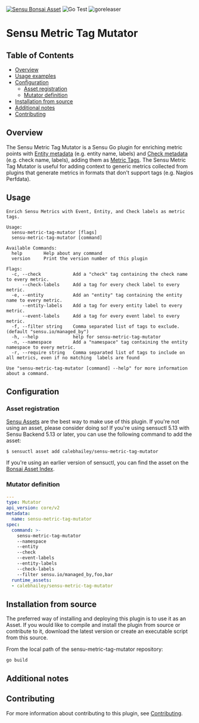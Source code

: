 [![Sensu Bonsai Asset](https://img.shields.io/badge/Bonsai-Download%20Me-brightgreen.svg?colorB=89C967&logo=sensu)](https://bonsai.sensu.io/assets/calebhailey/sensu-metric-tag-mutator)
![Go Test](https://github.com/calebhailey/sensu-metric-tag-mutator/workflows/Go%20Test/badge.svg)
![goreleaser](https://github.com/calebhailey/sensu-metric-tag-mutator/workflows/goreleaser/badge.svg)

# Sensu Metric Tag Mutator

## Table of Contents
- [Overview](#overview)
- [Usage examples](#usage)
- [Configuration](#configuration)
  - [Asset registration](#asset-registration)
  - [Mutator definition](#mutator-definition)
- [Installation from source](#installation-from-source)
- [Additional notes](#additional-notes)
- [Contributing](#contributing)

## Overview

The Sensu Metric Tag Mutator is a Sensu Go plugin for enriching metric points 
with [Entity metadata][entity-metadata] (e.g. entity name, labels) and 
[Check metadata][check-metadata] (e.g. check name, labels), adding them as 
[Metric Tags][metric-tags]. The Sensu Metric Tag Mutator is useful for adding 
context to generic metrics collected from plugins that generate metrics in 
formats that don't support tags (e.g. Nagios Perfdata).

[entity-metadata]: https://docs.sensu.io/sensu-go/latest/observability-pipeline/observe-entities/entities/#metadata-attributes
[check-metadata]: https://docs.sensu.io/sensu-go/latest/observability-pipeline/observe-schedule/checks/#metadata-attributes
[metric-tags]: https://docs.sensu.io/sensu-go/latest/observability-pipeline/observe-events/events/#points-attributes

## Usage

```
Enrich Sensu Metrics with Event, Entity, and Check labels as metric tags.

Usage:
  sensu-metric-tag-mutator [flags]
  sensu-metric-tag-mutator [command]

Available Commands:
  help        Help about any command
  version     Print the version number of this plugin

Flags:
  -c, --check            Add a "check" tag containing the check name to every metric.
      --check-labels     Add a tag for every check label to every metric.
  -e, --entity           Add an "entity" tag containing the entity name to every metric.
      --entity-labels    Add a tag for every entity label to every metric.
      --event-labels     Add a tag for every event label to every metric.
  -f, --filter string    Comma separated list of tags to exclude. (default "sensu.io/managed_by")
  -h, --help             help for sensu-metric-tag-mutator
  -n, --namespace        Add a "namespace" tag containing the entity namespace to every metric.
  -r, --require string   Comma separated list of tags to include on all metrics, even if no matching  labels are found

Use "sensu-metric-tag-mutator [command] --help" for more information about a command.
```

## Configuration

### Asset registration

[Sensu Assets][10] are the best way to make use of this plugin. If you're not using an asset, please
consider doing so! If you're using sensuctl 5.13 with Sensu Backend 5.13 or later, you can use the
following command to add the asset:

```
$ sensuctl asset add calebhailey/sensu-metric-tag-mutator
```

If you're using an earlier version of sensuctl, you can find the asset on the [Bonsai Asset Index](https://bonsai.sensu.io/assets/calebhailey/sensu-metric-tag-mutator).

### Mutator definition

```yml
---
type: Mutator
api_version: core/v2
metadata:
  name: sensu-metric-tag-mutator
spec:
  command: >- 
    sensu-metric-tag-mutator
    --namespace 
    --entity 
    --check
    --event-labels
    --entity-labels
    --check-labels
    --filter sensu.io/managed_by,foo,bar 
  runtime_assets:
  - calebhailey/sensu-metric-tag-mutator
```

## Installation from source

The preferred way of installing and deploying this plugin is to use it as an Asset. If you would
like to compile and install the plugin from source or contribute to it, download the latest version
or create an executable script from this source.

From the local path of the sensu-metric-tag-mutator repository:

```
go build
```

## Additional notes

## Contributing

For more information about contributing to this plugin, see [Contributing][1].

[1]: https://github.com/sensu/sensu-go/blob/master/CONTRIBUTING.md
[2]: https://github.com/sensu-community/sensu-plugin-sdk
[3]: https://github.com/sensu-plugins/community/blob/master/PLUGIN_STYLEGUIDE.md
[4]: https://github.com/sensu-community/mutator-plugin-template/blob/master/.github/workflows/release.yml
[5]: https://github.com/sensu-community/mutator-plugin-template/actions
[6]: https://docs.sensu.io/sensu-go/latest/reference/mutators/
[7]: https://github.com/sensu-community/mutator-plugin-template/blob/master/main.go
[8]: https://bonsai.sensu.io/
[9]: https://github.com/sensu-community/sensu-plugin-tool
[10]: https://docs.sensu.io/sensu-go/latest/reference/assets/
